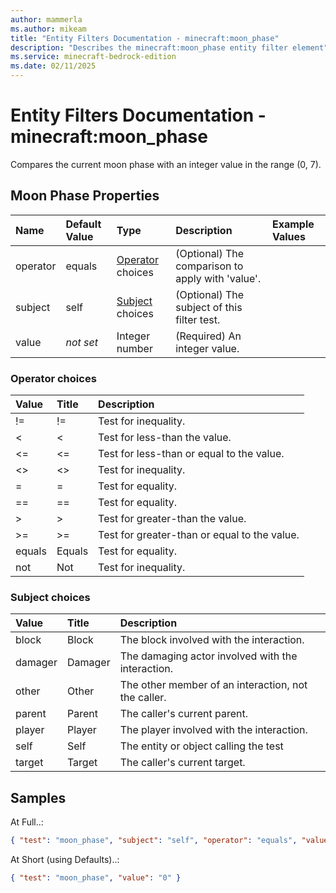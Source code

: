 ```yaml
---
author: mammerla
ms.author: mikeam
title: "Entity Filters Documentation - minecraft:moon_phase"
description: "Describes the minecraft:moon_phase entity filter element"
ms.service: minecraft-bedrock-edition
ms.date: 02/11/2025 
---
```


# Entity Filters Documentation - minecraft:moon_phase

Compares the current moon phase with an integer value in the range (0, 7).


## Moon Phase Properties

|Name       |Default Value |Type |Description |Example Values |
|:----------|:-------------|:----|:-----------|:------------- |
| operator | equals | [Operator](#operator-choices) choices | (Optional) The comparison to apply with 'value'. |  | 
| subject | self | [Subject](#subject-choices) choices | (Optional) The subject of this filter test. |  | 
| value | *not set* | Integer number | (Required) An integer value. |  | 

### Operator choices

|Value       |Title |Description |
|:-----------|:-----|:-----------|
| != | != | Test for inequality.|
| < | < | Test for less-than the value.|
| <= | <= | Test for less-than or equal to the value.|
| <> | <> | Test for inequality.|
| = | = | Test for equality.|
| == | == | Test for equality.|
| > | > | Test for greater-than the value.|
| >= | >= | Test for greater-than or equal to the value.|
| equals | Equals | Test for equality.|
| not | Not | Test for inequality.|

### Subject choices

|Value       |Title |Description |
|:-----------|:-----|:-----------|
| block | Block | The block involved with the interaction.|
| damager | Damager | The damaging actor involved with the interaction.|
| other | Other | The other member of an interaction, not the caller.|
| parent | Parent | The caller's current parent.|
| player | Player | The player involved with the interaction.|
| self | Self | The entity or object calling the test|
| target | Target | The caller's current target.|

## Samples

At Full..: 

```json
{ "test": "moon_phase", "subject": "self", "operator": "equals", "value": "0" }
```

At Short (using Defaults)..: 

```json
{ "test": "moon_phase", "value": "0" }
```
